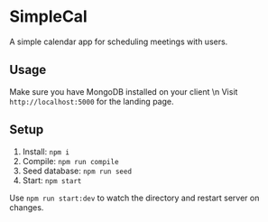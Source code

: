 # SimpleCal
A simple calendar app for scheduling meetings with users.

## Usage

Make sure you have MongoDB installed on your client \n
Visit `http://localhost:5000` for the landing page.

## Setup

1. Install: `npm i`
2. Compile: `npm run compile`
3. Seed database: `npm run seed`
4. Start: `npm start`

Use `npm run start:dev` to watch the directory and restart server on changes.
